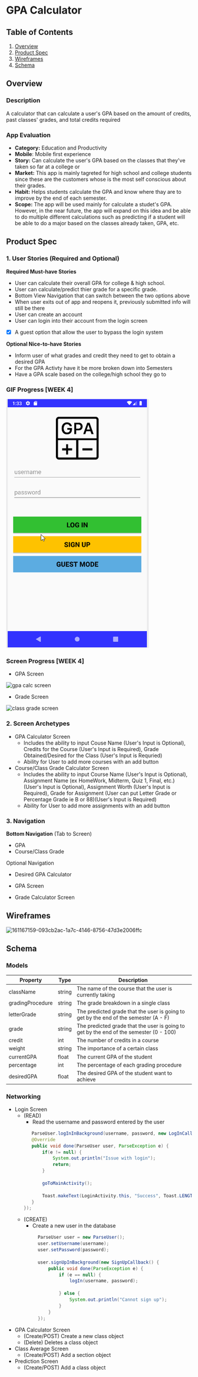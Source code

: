 # GPA Calculator

## Table of Contents
1. [Overview](#Overview)
1. [Product Spec](#Product-Spec)
1. [Wireframes](#Wireframes)
2. [Schema](#Schema)

## Overview
### Description
A calculator that can calculate a user's GPA based on the amount of credits, past classes' grades, and total credits required

### App Evaluation
- **Category:** Education and Productivity
- **Mobile**: Mobile first experience
- **Story:** Can calculate the user's GPA based on the classes that they've taken so far at a college or 
- **Market:** This app is mainly tagreted for high school and college students since these are the customers whose is the most self conscious about their grades.
- **Habit:** Helps students calculate the GPA and know where thay are to improve by the end of each semester.
- **Scope:** The app will be used mainly for calculate a studet's GPA. However, in the near future, the app will expand on this idea and be able to do multiple different calculations such as predicting if a student will be able to do a major based on the classes already taken, GPA, etc.

## Product Spec

### 1. User Stories (Required and Optional)

**Required Must-have Stories**

* User can calculate their overall GPA for college & high school.
* User can calculate/predict thier grade for a specific grade.
* Bottom View Navigation that can switch between the two options above
* When user exits out of app and reopens it, previously submitted info will still be there
* User can create an account
* User can login into their account from the login screen
* [X] A guest option that allow the user to bypass the login system

**Optional Nice-to-have Stories**

* Inform user of what grades and credit they need to get to obtain a desired GPA
* For the GPA Activty have it be more broken down into Semesters
* Have a GPA scale based on the college/high school they go to
###
### GIF Progress [WEEK 4]
![rxamPXO8NL](https://github.com/CodePathFinalProjectAcademics/GPACalculator/blob/main/GPAcalc%20demo.gif)

### Screen Progress [WEEK 4]
* GPA Screen


![gpa calc screen](https://user-images.githubusercontent.com/62909490/166082976-9832e2b5-fc6d-4fc1-beaa-065ae376f03f.png)

* Grade Screen


![class grade screen](https://user-images.githubusercontent.com/62909490/166082994-43967f6a-30a3-4bb1-8f2e-90ec71ce4406.png)

### 2. Screen Archetypes

* GPA Calculator Screen
  * Includes the ability to input Couse Name (User's Input is Optional), Credits for the Course (User's Input is Required), Grade Obtained/Desired for the Class (User's Input is Requried)
  * Ability for User to add more courses with an add button
* Course/Class Grade Calculator Screen
  * Includes the ability to input Course Name (User's Input is Optional), Assignment Name (ex HomeWork, Midterm, Quiz 1, Final, etc.)(User's Input is Optional), Assignment Worth (User's Input is Required), Grade for Assignment (User can put Letter Grade or Percentage Grade ie B or 88)(User's Input is Required)
  * Ability for User to add more assignments with an add button

### 3. Navigation

**Bottom Navigation** (Tab to Screen)

* GPA
* Course/Class Grade

Optional Navigation

* Desired GPA  Calculator



* GPA Screen
   
* Grade Calculator Screen
  

## Wireframes
![161167159-093cb2ac-1a7c-4146-8756-47d3e2006ffc](https://user-images.githubusercontent.com/70610982/162114611-f9fa2a82-606f-4e82-a9d3-c3a6e9198422.png)


## Schema 
### Models
| Property | Type | Description |
|---|---|---|
|className|string| The name of the course that the user is currently taking|
|gradingProcedure|string|The grade breakdown in a single class|
|letterGrade| string |The predicted grade that the user is going to get by the end of the semester (A - F)|
|grade| string |The predicted grade that the user is going to get by the end of the semester (0 - 100)|
|credit|int|The number of credits in a course|
|weight| string |The importance of a certain class|
|currentGPA |float| The current GPA of the student|
|percentage| int |The percentage of each grading procedure|
|desiredGPA| float | The desired GPA of the student want to achieve|

### Networking
* Login Screen
  - (READ)
    - Read the username and password entered by the user
     ```java
        ParseUser.logInInBackground(username, password, new LogInCallback() {
        @Override
        public void done(ParseUser user, ParseException e) {
            if(e != null) {
                System.out.println("Issue with login");
                return;
            }

            goToMainActivity();

            Toast.makeText(LoginActivity.this, "Success", Toast.LENGTH_SHORT).show();
        }
    });
    ```
  - (CREATE)
    - Create a new user in the database
      ```java
        ParseUser user = new ParseUser();
        user.setUsername(username);
        user.setPassword(password);

        user.signUpInBackground(new SignUpCallback() {
            public void done(ParseException e) {
                if (e == null) {
                    logIn(username, password);

                } else {
                    System.out.println("Cannot sign up");
                }
            }
        });
      ```
* GPA Calculator Screen
  - (Create/POST) Create a new class object 
  - (Delete) Deletes a class object
* Class Average Screen
  - (Create/POST) Add a section object 
* Prediction Screen
  - (Create/POST) Add a class object
